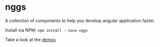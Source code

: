 # nggs
A collection of components to help you develop angular application faster.

Install via NPM: `npm install --save nggs`

Take a look at the [demos](http://gigiosouza.github.io/nggs/)
